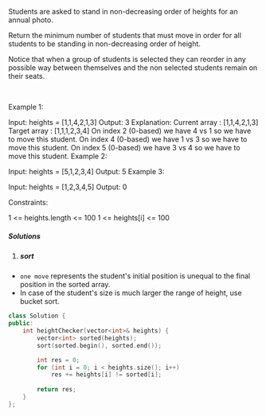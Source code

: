 Students are asked to stand in non-decreasing order of heights for an annual photo.

Return the minimum number of students that must move in order for all students to be standing in non-decreasing order of height.

Notice that when a group of students is selected they can reorder in any possible way between themselves and the non selected students remain on their seats.

 

Example 1:

Input: heights = [1,1,4,2,1,3]
Output: 3
Explanation: 
Current array : [1,1,4,2,1,3]
Target array  : [1,1,1,2,3,4]
On index 2 (0-based) we have 4 vs 1 so we have to move this student.
On index 4 (0-based) we have 1 vs 3 so we have to move this student.
On index 5 (0-based) we have 3 vs 4 so we have to move this student.
Example 2:

Input: heights = [5,1,2,3,4]
Output: 5
Example 3:

Input: heights = [1,2,3,4,5]
Output: 0
 

Constraints:

1 <= heights.length <= 100
1 <= heights[i] <= 100

##### Solutions

1. ##### sort

- `one move` represents the student's initial position is unequal to the final position in the sorted array.
- In case of the student's size is much larger the range of height, use bucket sort.

```c++
class Solution {
public:
    int heightChecker(vector<int>& heights) {
        vector<int> sorted(heights);
        sort(sorted.begin(), sorted.end());

        int res = 0;
        for (int i = 0; i < heights.size(); i++)
            res += heights[i] != sorted[i];
        
        return res;
    }
};
```


